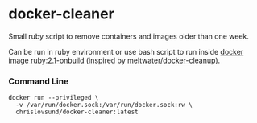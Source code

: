# docker-cleaner
Small ruby script to remove containers and images older than one week.

Can be run in ruby environment or use bash script to run inside [docker image ruby:2.1-onbuild](https://registry.hub.docker.com/_/ruby/) (inspired by [meltwater/docker-cleanup](https://github.com/meltwater/docker-cleanup)).

### Command Line
```
docker run --privileged \
  -v /var/run/docker.sock:/var/run/docker.sock:rw \
  chrislovsund/docker-cleaner:latest
```
